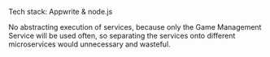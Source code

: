Tech stack:
Appwrite & node.js

No abstracting execution of services, because only the Game Management Service will be used often, so separating the services onto different microservices would unnecessary and wasteful.
